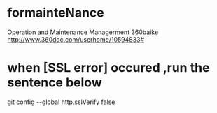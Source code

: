 # formainteNance
Operation and Maintenance Managerment
360baike
http://www.360doc.com/userhome/10594833#

# when [SSL error] occured ,run the sentence below
git config --global http.sslVerify false
